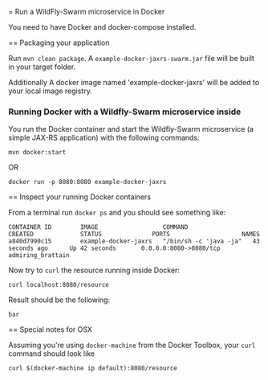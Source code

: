 = Run a WildFly-Swarm microservice in Docker

You need to have Docker and docker-compose installed. 

== Packaging your application
  
Run `mvn clean package`. A `example-docker-jaxrs-swarm.jar` file will be built in your target folder.

Additionally A docker image named 'example-docker-jaxrs' will be added to your local image registry.

### Running Docker with a Wildfly-Swarm microservice inside

You run the Docker container and start the Wildfly-Swarm microservice (a simple JAX-RS application) with the following commands:

`mvn docker:start`

OR

`docker run -p 8080:8080 example-docker-jaxrs`

== Inspect your running Docker containers

From a terminal run `docker ps` and you should see something like: 

    CONTAINER ID        IMAGE                  COMMAND                  CREATED             STATUS              PORTS                    NAMES
    a840d7990c15        example-docker-jaxrs   "/bin/sh -c 'java -ja"   43 seconds ago      Up 42 seconds       0.0.0.0:8080->8080/tcp   admiring_brattain

Now try to `curl` the resource running inside Docker:

    curl localhost:8080/resource

Result should be the following:

    bar

== Special notes for OSX

Assuming you're using `docker-machine` from the Docker Toolbox, your `curl`
command should look like 

    curl $(docker-machine ip default):8080/resource
